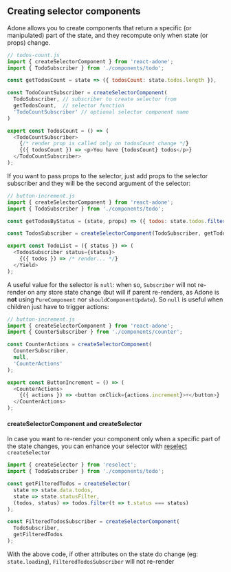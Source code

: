 ## Creating selector components

Adone allows you to create components that return a specific (or manipulated) part of the state, and they recompute only when state (or props) change.

```js
// todos-count.js
import { createSelectorComponent } from 'react-adone';
import { TodoSubscriber } from './components/todo';

const getTodosCount = state => ({ todosCount: state.todos.length }),

const TodoCountSubscriber = createSelectorComponent(
  TodoSubscriber, // subscriber to create selector from
  getTodosCount,  // selector function
  'TodoCountSubscriber' // optional selector component name
)

export const TodosCount = () => (
  <TodoCountSubscriber>
    {/* render prop is called only on todosCount change */}
    {({ todosCount }) => <p>You have {todosCount} todos</p>}
  </TodoCountSubscriber>
);
```

If you want to pass props to the selector, just add props to the selector subscriber and they will be the second argument of the selector:

```js
// button-increment.js
import { createSelectorComponent } from 'react-adone';
import { TodoSubscriber } from './components/todo';

const getTodosByStatus = (state, props) => ({ todos: state.todos.filter(t => t.status === props.status) });

const TodosSubscriber = createSelectorComponent(TodoSubscriber, getTodosCount)

export const TodoList = ({ status }) => (
  <TodosSubscriber status={status}>
    {({ todos }) => /* render... */}
  </Yield>
);
```

A useful value for the selector is `null`: when so, `Subscriber` will not re-render on any store state change
(but will if parent re-renders, as Adone is **not** using `PureComponent` nor `shouldComponentUpdate`).
So `null` is useful when children just have to trigger actions:

```js
// button-increment.js
import { createSelectorComponent } from 'react-adone';
import { CounterSubscriber } from './components/counter';

const CounterActions = createSelectorComponent(
  CounterSubscriber,
  null,
  'CounterActions'
);

export const ButtonIncrement = () => (
  <CounterActions>
    {({ actions }) => <button onClick={actions.increment}>+</button>}
  </CounterActions>
);
```

#### createSelectorComponent and createSelector

In case you want to re-render your component only when a specific part of the state changes, you can enhance your selector with [reselect](https://github.com/reduxjs/reselect) `createSelector`

```js
import { createSelector } from 'reselect';
import { TodoSubscriber } from './components/todo';

const getFilteredTodos = createSelector(
  state => state.data.todos,
  state => state.statusFilter,
  (todos, status) => todos.filter(t => t.status === status)
);

const FilteredTodosSubscriber = createSelectorComponent(
  TodoSubscriber,
  getFilteredTodos
);
```

With the above code, if other attributes on the state do change (eg: `state.loading`), `FilteredTodosSubscriber` will not re-render
